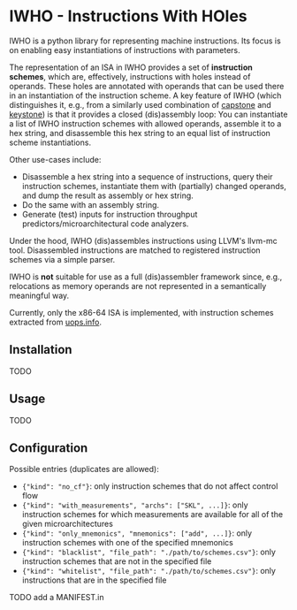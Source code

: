 # IWHO - Instructions With HOles

IWHO is a python library for representing machine instructions.
Its focus is on enabling easy instantiations of instructions with parameters.

The representation of an ISA in IWHO provides a set of **instruction schemes**, which are, effectively, instructions with holes instead of operands.
These holes are annotated with operands that can be used there in an instantiation of the instruction scheme.
A key feature of IWHO (which distinguishes it, e.g., from a similarly used combination of [capstone](https://www.capstone-engine.org/) and [keystone](https://www.keystone-engine.org/)) is that it provides a closed (dis)assembly loop:
You can instantiate a list of IWHO instruction schemes with allowed operands, assemble it to a hex string, and disassemble this hex string to an equal list of instruction scheme instantiations.

Other use-cases include:
- Disassemble a hex string into a sequence of instructions, query their instruction schemes, instantiate them with (partially) changed operands, and dump the result as assembly or hex string.
- Do the same with an assembly string.
- Generate (test) inputs for instruction throughput predictors/microarchitectural code analyzers.

Under the hood, IWHO (dis)assembles instructions using LLVM's llvm-mc tool.
Disassembled instructions are matched to registered instruction schemes via a simple parser.

IWHO is **not** suitable for use as a full (dis)assembler framework since, e.g., relocations as memory operands are not represented in a semantically meaningful way.

Currently, only the x86-64 ISA is implemented, with instruction schemes extracted from [uops.info](https://uops.info/).


## Installation

TODO

## Usage

TODO


## Configuration

Possible entries (duplicates are allowed):
  - `{"kind": "no_cf"}`: only instruction schemes that do not affect control flow
  - `{"kind": "with_measurements", "archs": ["SKL", ...]}`: only instruction schemes for which measurements are available for all of the given microarchitectures
  - `{"kind": "only_mnemonics", "mnemonics": ["add", ...]}`: only instruction schemes with one of the specified mnemonics
  - `{"kind": "blacklist", "file_path": "./path/to/schemes.csv"}`: only instruction schemes that are not in the specified file
  - `{"kind": "whitelist", "file_path": "./path/to/schemes.csv"}`: only instructions that are in the specified file



TODO add a MANIFEST.in
